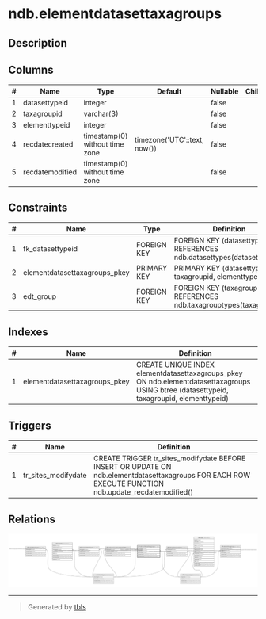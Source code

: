 # ndb.elementdatasettaxagroups

## Description

## Columns

| # | Name            | Type                           | Default                      | Nullable | Children | Parents                                     | Comment |
| - | --------------- | ------------------------------ | ---------------------------- | -------- | -------- | ------------------------------------------- | ------- |
| 1 | datasettypeid   | integer                        |                              | false    |          | [ndb.datasettypes](ndb.datasettypes.md)     |         |
| 2 | taxagroupid     | varchar(3)                     |                              | false    |          | [ndb.taxagrouptypes](ndb.taxagrouptypes.md) |         |
| 3 | elementtypeid   | integer                        |                              | false    |          |                                             |         |
| 4 | recdatecreated  | timestamp(0) without time zone | timezone('UTC'::text, now()) | false    |          |                                             |         |
| 5 | recdatemodified | timestamp(0) without time zone |                              | false    |          |                                             |         |

## Constraints

| # | Name                          | Type        | Definition                                                             |
| - | ----------------------------- | ----------- | ---------------------------------------------------------------------- |
| 1 | fk_datasettypeid              | FOREIGN KEY | FOREIGN KEY (datasettypeid) REFERENCES ndb.datasettypes(datasettypeid) |
| 2 | elementdatasettaxagroups_pkey | PRIMARY KEY | PRIMARY KEY (datasettypeid, taxagroupid, elementtypeid)                |
| 3 | edt_group                     | FOREIGN KEY | FOREIGN KEY (taxagroupid) REFERENCES ndb.taxagrouptypes(taxagroupid)   |

## Indexes

| # | Name                          | Definition                                                                                                                                |
| - | ----------------------------- | ----------------------------------------------------------------------------------------------------------------------------------------- |
| 1 | elementdatasettaxagroups_pkey | CREATE UNIQUE INDEX elementdatasettaxagroups_pkey ON ndb.elementdatasettaxagroups USING btree (datasettypeid, taxagroupid, elementtypeid) |

## Triggers

| # | Name                | Definition                                                                                                                                            |
| - | ------------------- | ----------------------------------------------------------------------------------------------------------------------------------------------------- |
| 1 | tr_sites_modifydate | CREATE TRIGGER tr_sites_modifydate BEFORE INSERT OR UPDATE ON ndb.elementdatasettaxagroups FOR EACH ROW EXECUTE FUNCTION ndb.update_recdatemodified() |

## Relations

![er](ndb.elementdatasettaxagroups.svg)

---

> Generated by [tbls](https://github.com/k1LoW/tbls)